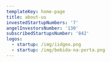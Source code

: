 ```yaml
---
templateKey: home-page
title: about-us
investedStartupNumbers: '7'
angelInvestorsNumber: '130'
subscribedStartupsNumber: '842'
logos:
  - startup: /img/iidgeo.png
  - startup: /img/bebida-na-porta.png
---
```


